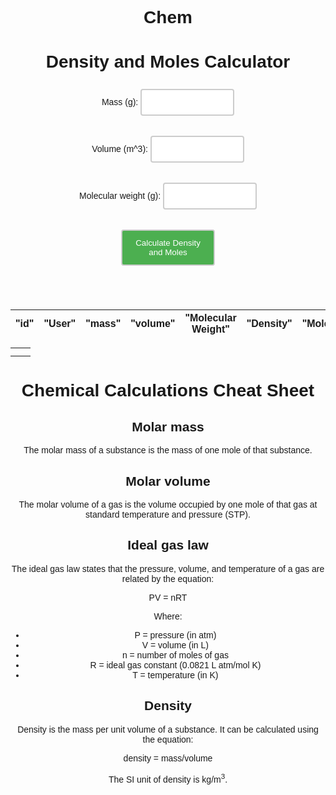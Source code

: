 # Chem


<html>
  <head>
    <title>Density and Moles Calculator</title>
  </head>
  <body>
    <h1>Density and Moles Calculator</h1>
    <form>
      <label for="mass">Mass (g):</label>
      <input type="number" id="mass" name="mass"><br><br>
      <label for="volume">Volume (m^3):</label>
      <input type="number" id="volume" name="volume"><br><br>
      <label for="mw">Molecular weight (g):</label>
      <input type="number" id="molecularWeight" name="mw"><br><br>
      <button type="button" onclick="calculate()">Calculate Density and Moles</button>
    </form>
    <br><br>
    <p id="result"></p>

  </body>
</html>

<table>
  <thead>
    <tr>
      <th>"id"</th>
      <th>"User"</th>
      <th>"mass"</th>
      <th>"volume"</th>
      <th>"Molecular Weight"</th>
      <th>"Density"</th>
      <th>"Moles"</th>
    </tr>
  </thead>
  <tbody id = "Chemid"></tbody>
</table>  

<script>
function calculate() {
const mass = document.getElementById("mass").value;
const volume = document.getElementById("volume").value;
const mw = document.getElementById("molecularWeight").value;

const resultChemData = document.getElementbyId("Chemid");

var url = "https://frq.dtsivkovski.tk/api/Chem/create";

const body = {
  mass: mass,
  volume: volume,
  molecularWeight: molecularWeight
};

fetch(url, {
  method: 'POST',
  headers: {
    'Content-Type': 'application/json'
  },
  body: JSON.stringify(body)
})
.then(response => {
  if (response.ok) {
    return response.json();
  } else {
    throw new Error('Error calculating density');
  }
})
.then(data => {
  for(const rs of data) {
    const tr = document.createElement("tr");
    const id = document.createElement("td");
    const user = document.createElement("td");
    const mass = document.createElement("td");
    const vol = document.createElement("td");
    const mw = document.createElement("td");
    const den = document.createElement("td");
    const mole = document.createElement("td");

    id.innerHTML = rs.id;
    user.innerHTML = rs.owner;
    mass.innerHTML = rs.mass;
    vol.innerHTML = rs.volume;
    mw.innerHTML = rs.molecularWeight;
    den.innerHTML = rs.density;
    mole.innerHTML = rs.mole;

    tr.appendChild(id);
    tr.appendChild(user);
    tr.appendChild(mass);
    tr.appendChild(vol);
    tr.appendChild(mw);
    tr.appendChild(den);
    tr.appendChild(mole);

    resultChemData.appendChild(tr);
  }
})
.catch(error => {
  console.error(error);
});

}
</script>


<style>
  body {
    font-family: Arial, sans-serif;
    text-align: center;
  }
  
  input[type="number"] {
    width: 150px;
    padding: 12px 20px;
    margin: 8px 0;
    box-sizing: border-box;
    border: 2px solid #ccc;
    border-radius: 4px;
  }
  
  button {
    width: 150px;
    padding: 12px 20px;
    margin: 8px 0;
    box-sizing: border-box;
    border: 2px solid #ccc;
    border-radius: 4px;
    background-color: #4CAF50;
    color: white;
  }
  
  button:hover {
    background-color: #45a049;
  }
</style>


<table id="periodic-table">
  <tr>
    <td class="element" id="H"></td>
    <td class="element" id="He"></td>
  </tr>
  <tr>
    <td class="element" id="Li"></td>
    <td class="element" id="Be"></td>
  </tr>
</table>

 <title>Chemical Calculations Cheat Sheet</title>
</head>
<body>
  <h1>Chemical Calculations Cheat Sheet</h1>
  
  <h2>Molar mass</h2>
  <p>The molar mass of a substance is the mass of one mole of that substance.</p>
  
  <h2>Molar volume</h2>
  <p>The molar volume of a gas is the volume occupied by one mole of that gas at standard temperature and pressure (STP).</p>
  
  <h2>Ideal gas law</h2>
  
<p>The ideal gas law states that the pressure, volume, and temperature of a gas are related by the equation:</p>
  
  <p>PV = nRT</p>
  
  <p>Where:</p>
  <ul>
    <li>P = pressure (in atm)</li>
    <li>V = volume (in L)</li>
    <li>n = number of moles of gas</li>
    <li>R = ideal gas constant (0.0821 L atm/mol K)</li>
    <li>T = temperature (in K)</li>
  </ul>
  
  <h2>Density</h2>
  <p>Density is the mass per unit volume of a substance. It can be calculated using the equation:</p>
  
  <p>density = mass/volume</p>
  
  <p>The SI unit of density is kg/m<sup>3</sup>.</p>
  
</body>
</html>

